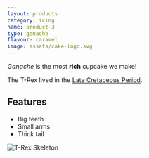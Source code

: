 ```yaml
---
layout: products
category: icing
name: product-3
type: ganache
flavour: caramel
image: assets/cake-logo.svg
---
```


*Ganache* is the most **rich** cupcake we make!

The T-Rex lived in the [Late Cretaceous Period](https://en.wikipedia.org/wiki/Late_Cretaceous_Period).

<!-- 	# = h1 
		## = h2 
-->

## Features

- Big teeth
- Small arms
- Thick tail

![T-Rex Skeleton](https://upload.wikimedia.org/wikipedia/commons/thumb/9/94/Tyrannosaurus_Rex_Holotype.jpg/800px-Tyrannosaurus_Rex_Holotype.jpg)

